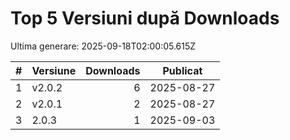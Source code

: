 # Top 5 Versiuni după Downloads

Ultima generare: 2025-09-18T02:00:05.615Z

| # | Versiune | Downloads | Publicat |
| - | - | -: | - |
| 1 | v2.0.2 | 6 | 2025-08-27 |
| 2 | v2.0.1 | 2 | 2025-08-27 |
| 3 | 2.0.3 | 1 | 2025-09-03 |
